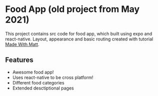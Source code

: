 # Food App (old project from May 2021)
This project contains src code for food app, which built using expo and react-native.
Layout, appearance and basic routing created with tutorial [Made With Matt](https://youtu.be/7_nsd_iNDtY).

## Features
- Awesome food app!
- Uses react-native to be cross platform!
- Different food categories
- Extended desctiptional pages
